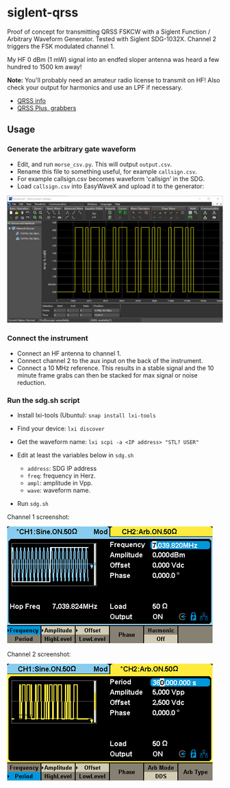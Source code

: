 # siglent-qrss
Proof of concept for transmitting QRSS FSKCW with a Siglent Function / 
Arbitrary Waveform Generator. Tested with Siglent SDG-1032X. Channel 2 
triggers the FSK modulated channel 1.

My HF 0 dBm (1 mW) signal into an endfed sloper antenna was heard a few 
hundred to 1500 km away!

**Note:** You'll probably need an amateur radio license 
to transmit on HF! Also check your output for harmonics and use an LPF if 
necessary.

- [QRSS info](https://swharden.com/blog/2020-10-03-new-age-of-qrss/)
- [QRSS Plus, grabbers](https://swharden.com/qrss/plus/)

## Usage
### Generate the arbitrary gate waveform 
- Edit, and run `morse_csv.py`. This will output `output.csv`. 
- Rename this file to something useful, for example `callsign.csv`.
- For example callsign.csv becomes waveform 'callsign' in the SDG.
- Load `callsign.csv` into EasyWaveX and upload it to the generator:

![Alt text](/screenshots/easywavex-call.png?raw=true "trigger waveform")

### Connect the instrument
- Connect an HF antenna to channel 1.
- Connect channel 2 to the aux input on the back of the instrument.
- Connect a 10 MHz reference. This results in a stable signal and the 
  10 minute frame grabs can then be stacked for max signal or noise reduction.

### Run the sdg.sh script
- Install lxi-tools (Ubuntu): `snap install lxi-tools`
- Find your device: `lxi discover`
- Get the waveform name: `lxi scpi -a <IP address> "STL? USER"`
- Edit at least the variables below in `sdg.sh`
  - `address`: SDG IP address
  - `freq`: frequency in Herz.
  - `ampl`: amplitude in Vpp.
  - `wave`: waveform name.

- Run `sdg.sh`

Channel 1 screenshot:

![Alt text](/screenshots/channel1.png?raw=true "channel 1")

Channel 2 screenshot:

![Alt text](/screenshots/channel2.png?raw=true "channel 2")
